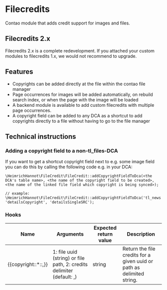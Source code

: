 # Filecredits

Contao module that adds credit support for images and files.

## Filecredits 2.x

Filecredits 2.x is a complete redevelopment. If you attached your custom modules to filecredits 1.x, we would not recommend to upgrade.

## Features

- Copyrights can be added directly at the file within the contao file manager
- Page occurrences for images will be added automatically, on rebuild search index, or when the page with the image will be loaded
- A backend module is available to add custom filecredits with multiple page occurrences.
- A copyright field can be added to any DCA as a shortcut to add copyrights directly to a file without having to go to the file manager

## Technical instructions

### Adding a copyright field to a non-tl_files-DCA

If you want to get a shortcut copyright field next to e.g. some image field you can do this by calling the following code e.g. in your DCA:

```
\HeimrichHannot\FileCredit\FileCredit::addCopyrightFieldToDca(<the DCA's table name>, <the name of the copyright field to be created>, <the name of the linked file field which copyright is being synced>);

// example:
\HeimrichHannot\FileCredit\FileCredit::addCopyrightFieldToDca('tl_news', 'detailsCopyright', 'detailsSingleSRC');
```

### Hooks

Name | Arguments | Expected return value | Description
---- | --------- | --------------------- | -----------
{{copyright::*::,}} | 1: file uuid (string) or file path, 2: credits delimiter (default: ,) | string | Return the file credits for a given uuid or path as delimited string.